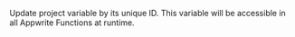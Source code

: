 Update project variable by its unique ID.
This variable will be accessible in all Appwrite Functions at runtime.
